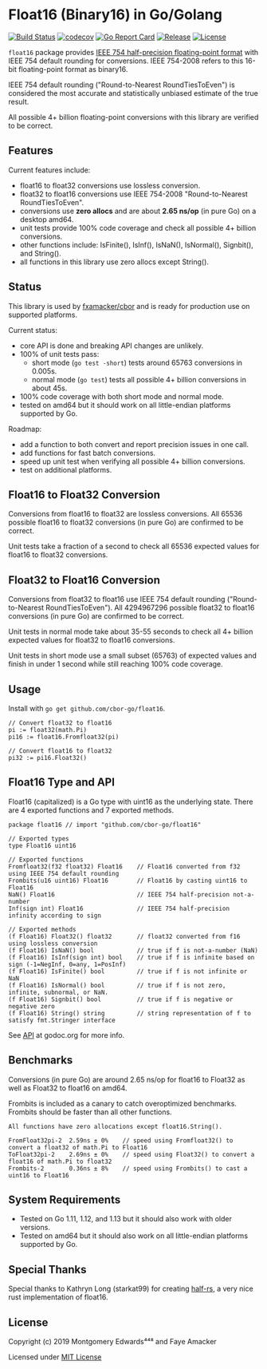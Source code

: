 # Float16 (Binary16) in Go/Golang
[![Build Status](https://travis-ci.org/cbor-go/float16.svg?branch=master)](https://travis-ci.org/cbor-go/float16)
[![codecov](https://codecov.io/gh/cbor-go/float16/branch/master/graph/badge.svg?v=4)](https://codecov.io/gh/cbor-go/float16)
[![Go Report Card](https://goreportcard.com/badge/github.com/cbor-go/float16)](https://goreportcard.com/report/github.com/cbor-go/float16)
[![Release](https://img.shields.io/github/release/cbor-go/float16.svg?style=flat-square)](https://github.com/cbor-go/float16/releases)
[![License](http://img.shields.io/badge/license-mit-blue.svg?style=flat-square)](https://raw.githubusercontent.com/cbor-go/float16/master/LICENSE)

`float16` package provides [IEEE 754 half-precision floating-point format](https://en.wikipedia.org/wiki/Half-precision_floating-point_format) with IEEE 754 default rounding for conversions. IEEE 754-2008 refers to this 16-bit floating-point format as binary16.

IEEE 754 default rounding ("Round-to-Nearest RoundTiesToEven") is considered the most accurate and statistically unbiased estimate of the true result.

All possible 4+ billion floating-point conversions with this library are verified to be correct.

## Features
Current features include:
* float16 to float32 conversions use lossless conversion.
* float32 to float16 conversions use IEEE 754-2008 "Round-to-Nearest RoundTiesToEven".
* conversions use __zero allocs__ and are about __2.65 ns/op__ (in pure Go) on a desktop amd64.
* unit tests provide 100% code coverage and check all possible 4+ billion conversions.
* other functions include: IsFinite(), IsInf(), IsNaN(), IsNormal(), Signbit(), and String().
* all functions in this library use zero allocs except String().

## Status
This library is used by [fxamacker/cbor](https://github.com/fxamacker/cbor) and is ready for production use on supported platforms.

Current status:

* core API is done and breaking API changes are unlikely.
* 100% of unit tests pass:
  * short mode (`go test -short`) tests around 65763 conversions in 0.005s.  
  * normal mode (`go test`) tests all possible 4+ billion conversions in about 45s.  
* 100% code coverage with both short mode and normal mode.  
* tested on amd64 but it should work on all little-endian platforms supported by Go.
 
Roadmap: 
* add a function to both convert and report precision issues in one call.
* add functions for fast batch conversions.
* speed up unit test when verifying all possible 4+ billion conversions.
* test on additional platforms.
 
## Float16 to Float32 Conversion
Conversions from float16 to float32 are lossless conversions.  All 65536 possible float16 to float32 conversions (in pure Go) are confirmed to be correct.  

Unit tests take a fraction of a second to check all 65536 expected values for float16 to float32 conversions.

## Float32 to Float16 Conversion
Conversions from float32 to float16 use IEEE 754 default rounding ("Round-to-Nearest RoundTiesToEven").  All 4294967296 possible float32 to float16 conversions (in pure Go) are confirmed to be correct.  

Unit tests in normal mode take about 35-55 seconds to check all 4+ billion expected values for float32 to float16 conversions.  

Unit tests in short mode use a small subset (65763) of expected values and finish in under 1 second while still reaching 100% code coverage.

## Usage
Install with `go get github.com/cbor-go/float16`.
```
// Convert float32 to float16
pi := float32(math.Pi)
pi16 := float16.Fromfloat32(pi)

// Convert float16 to float32
pi32 := pi16.Float32()
```

## Float16 Type and API
Float16 (capitalized) is a Go type with uint16 as the underlying state.  There are 4 exported functions and 7 exported  methods.
```
package float16 // import "github.com/cbor-go/float16"

// Exported types
type Float16 uint16

// Exported functions
Fromfloat32(f32 float32) Float16    // Float16 converted from f32 using IEEE 754 default rounding
Frombits(u16 uint16) Float16        // Float16 by casting uint16 to Float16
NaN() Float16                       // IEEE 754 half-precision not-a-number
Inf(sign int) Float16               // IEEE 754 half-precision infinity according to sign

// Exported methods
(f Float16) Float32() float32       // float32 converted from f16 using lossless conversion
(f Float16) IsNaN() bool            // true if f is not-a-number (NaN)
(f Float16) IsInf(sign int) bool    // true if f is infinite based on sign (-1=NegInf, 0=any, 1=PosInf)
(f Float16) IsFinite() bool         // true if f is not infinite or NaN
(f Float16) IsNormal() bool         // true if f is not zero, infinite, subnormal, or NaN.
(f Float16) Signbit() bool          // true if f is negative or negative zero
(f Float16) String() string         // string representation of f to satisfy fmt.Stringer interface
```
See [API](https://godoc.org/github.com/cbor-go/float16) at godoc.org for more info.

## Benchmarks
Conversions (in pure Go) are around 2.65 ns/op for float16 to Float32 as well as Float32 to float16 on amd64.

Frombits is included as a canary to catch overoptimized benchmarks. Frombits should be faster than all other functions.
```
All functions have zero allocations except float16.String().

FromFloat32pi-2  2.59ns ± 0%    // speed using Fromfloat32() to convert a float32 of math.Pi to Float16
ToFloat32pi-2    2.69ns ± 0%    // speed using Float32() to convert a float16 of math.Pi to float32
Frombits-2       0.36ns ± 8%    // speed using Frombits() to cast a uint16 to Float16
```

## System Requirements
* Tested on Go 1.11, 1.12, and 1.13 but it should also work with older versions.
* Tested on amd64 but it should also work on all little-endian platforms supported by Go.

## Special Thanks
Special thanks to Kathryn Long (starkat99) for creating [half-rs](https://github.com/starkat99/half-rs), a very nice rust implementation of float16.

## License
Copyright (c) 2019 Montgomery Edwards⁴⁴⁸ and Faye Amacker

Licensed under [MIT License](LICENSE)

